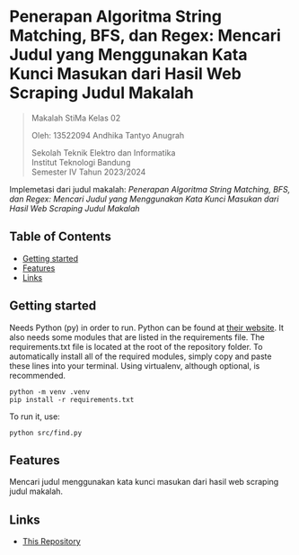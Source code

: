 # Penerapan Algoritma String Matching, BFS, dan Regex: Mencari Judul yang Menggunakan Kata Kunci Masukan dari Hasil Web Scraping Judul Makalah
> Makalah StiMa Kelas 02
> 
> Oleh: 13522094 Andhika Tantyo Anugrah<br>
> 
> Sekolah Teknik Elektro dan Informatika<br>
> Institut Teknologi Bandung<br>
> Semester IV Tahun 2023/2024


Implemetasi dari judul makalah: _Penerapan Algoritma String Matching, BFS, dan Regex: Mencari Judul yang Menggunakan Kata Kunci Masukan dari Hasil Web Scraping Judul Makalah_


## Table of Contents
* [Getting started](#getting-started)
* [Features](#features)
* [Links](#links)


## Getting started

Needs Python (py) in order to run. Python can be found at [their website](https://www.python.org/downloads/). It also needs some modules that are listed in the requirements file. The requirements.txt file is located at the root of the repository folder. To automatically install all of the required modules, simply copy and paste these lines into your terminal. Using virtualenv, although optional, is recommended.

```shell
python -m venv .venv
pip install -r requirements.txt
```

To run it, use:
```shell
python src/find.py
```


## Features

Mencari judul menggunakan kata kunci masukan dari hasil web scraping judul makalah.


## Links

- [This Repository](https://github.com/CrystalNoob/Makalah_13522094)
